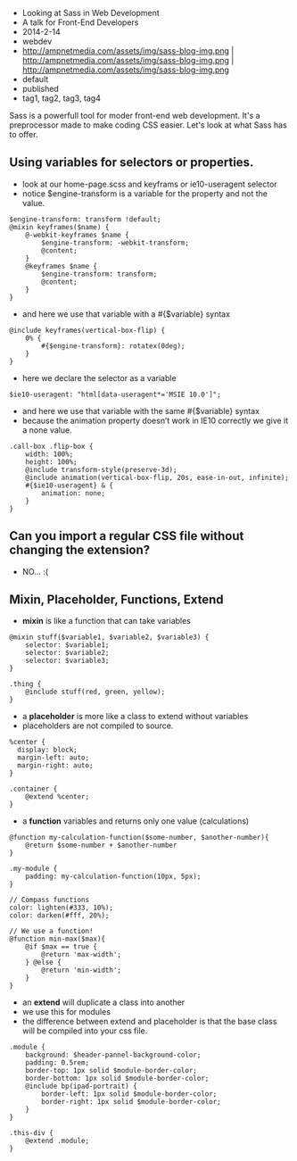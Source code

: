 * Looking at Sass in Web Development
* A talk for Front-End Developers
* 2014-2-14
* webdev
* http://ampnetmedia.com/assets/img/sass-blog-img.png | http://ampnetmedia.com/assets/img/sass-blog-img.png | http://ampnetmedia.com/assets/img/sass-blog-img.png
* default
* published
* tag1, tag2, tag3, tag4

Sass is a powerfull tool for moder front-end web development. It's a preprocessor made to make coding CSS easier. Let's look at what Sass has to offer. 

## Using variables for selectors or properties.

* look at our home-page.scss and keyframs or ie10-useragent selector
* notice $engine-transform is a variable for the property and not the value.

```  
$engine-transform: transform !default;
@mixin keyframes($name) {
    @-webkit-keyframes $name {
    	$engine-transform: -webkit-transform;
		@content;
	}
	@keyframes $name {
		$engine-transform: transform;
		@content;
	}
}
```

* and here we use that variable with a #{$variable} syntax   

```   
@include keyframes(vertical-box-flip) {
	0% {
		#{$engine-transform}: rotatex(0deg);	
	}
}
```   

* here we declare the selector as a variable

```
$ie10-useragent: "html[data-useragent*='MSIE 10.0']";
``` 

* and here we use that variable with the same #{$variable} syntax
* because the animation property doesn’t work in IE10 correctly we give it a none value.

```
.call-box .flip-box {
	width: 100%;
	height: 100%;
	@include transform-style(preserve-3d);
	@include animation(vertical-box-flip, 20s, ease-in-out, infinite);
	#{$ie10-useragent} & {
		animation: none;
	}
}
```

## Can you import a regular CSS file without changing the extension?

* NO... :(

## Mixin, Placeholder, Functions, Extend

* __mixin__ is like a function that can take variables

``` 
@mixin stuff($variable1, $variable2, $variable3) {
    selector: $variable1;
    selector: $variable2;
    selector: $variable3;
}

.thing {
    @include stuff(red, green, yellow);
}
```

* a __placeholder__ is more like a class to extend without variables
* placeholders are not compiled to source.

```
%center {
  display: block;
  margin-left: auto;
  margin-right: auto;
}

.container {
    @extend %center;
}
```

* a __function__ variables and returns only one value (calculations)

```
@function my-calculation-function($some-number, $another-number){
    @return $some-number + $another-number
}

.my-module {
    padding: my-calculation-function(10px, 5px);
}

// Compass functions
color: lighten(#333, 10%);
color: darken(#fff, 20%);

// We use a function!
@function min-max($max){
    @if $max == true {
		@return 'max-width';
	} @else {
		@return 'min-width';
	}
}

```

* an __extend__ will duplicate a class into another 
* we use this for modules
* the difference between extend and placeholder is that the base class will be compiled into your css file.

```
.module {
    background: $header-pannel-background-color;
	padding: 0.5rem;
	border-top: 1px solid $module-border-color;
	border-bottom: 1px solid $module-border-color;
	@include bp(ipad-portrait) {
		border-left: 1px solid $module-border-color;
		border-right: 1px solid $module-border-color;
	}
}

.this-div {
    @extend .module;
}
```